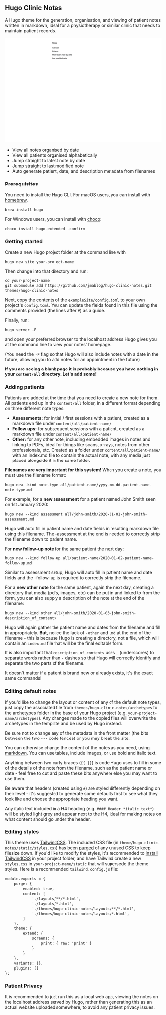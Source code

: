 ## Hugo Clinic Notes

A Hugo theme for the generation, organisation, and viewing of patient notes written in markdown, ideal for a physiotherapy or similar clinic that needs to maintain patient records.

![](images/screenshot.png)

- View all notes organised by date
- View all patients organised alphabetically
- Jump straight to latest note by date
- Jump straight to last modified note
- Auto generate patient, date, and description metadata from filenames

### Prerequisites

You need to install the Hugo CLI. For macOS users, you can install with [homebrew](https://brew.sh/).
```
brew install hugo
```

For Windows users, you can install with [choco](https://chocolatey.org/):
```
choco install hugo-extended -confirm
```

### Getting started

Create a new Hugo project folder at the command line with 

```
hugo new site your-project-name
```

Then change into that directory and run:

```
cd your-project-name
git submodule add https://github.com/jmablog/hugo-clinic-notes.git themes/hugo-clinic-notes
```

Next, copy the contents of the [`exampleSite/config.toml`](https://github.com/jmablog/hugo-clinic-notes/blob/master/exampleSite/config.toml) to your own project's `config.toml`. You can update the fields found in this file using the comments provided (the lines after `#`) as a guide.

Finally, run:

```
hugo server -F 
```

and open your preferred browser to the localhost address Hugo gives you at the command line to view your notes' homepage.

(You need the `-F` flag so that Hugo will also include notes with a date in the future, allowing you to add notes for an appointment in the future)

**If you are seeing a blank page it is probably because you have nothing in your `content/all` directory. Let's add some!**

### Adding patients

Patients are added at the time that you need to create a new note for them. All patients end up in the `content/all` folder, in a different format depending on three different note types:

- **Assessments:** for initial / first sessions with a patient, created as a markdown file under `content/all/patient-name/`
- **Follow ups:** for subsequent sessions with a patient, created as a markdown file under `content/all/patient-name/`
- **Other:** for any other note, including embedded images in notes and linking to PDFs, ideal for things like scans, x-rays, notes from other professionals, etc. Created as a folder under `content/all/patient-name/` with an index.md file to contain the actual note, with any media just placed alongside it in the same folder.

**Filenames are very important for this system!** When you create a note, you must use the filename format:

```
hugo new -kind note-type all/patient-name/yyyy-mm-dd-patient-name-note-type.md
```

For example, for a **new assessment** for a patient named John Smith seen on 1st January 2020:

```
hugo new --kind assessment all/john-smith/2020-01-01-john-smith-assessment.md
```

Hugo will auto fill in patient name and date fields in resulting markdown file using this filename. The -assessment at the end is needed to correctly strip the filename down to patient name.

For **new follow-up note** for the same patient the next day:

```
hugo new --kind follow-up all/patient-name/2020-01-02-patient-name-follow-up.md
```

Similar to assessment setup, Hugo will auto fill in patient name and date fields and the -follow-up is required to correctly strip the filename.

For a **new other note** for the same patient, again the next day, creating a directory that media (pdfs, images, etc) can be put in and linked to from the form, you can also supply a description of the note at the end of the filename:

```
hugo new --kind other all/john-smith/2020-01-03-john-smith-description_of_contents
```

Hugo will again gather the patient name and dates from the filename and fill in appropriately. **But**, notice the lack of `-other` and `.md` at the end of the filename - this is because Hugo is creating a directory, not a file, which will contain an `index.md` file that will be the final editable form.

It is also important that `description_of_contents` uses `_` (underscores) to separate words rather than `-` dashes so that Hugo will correctly identify and separate the two parts of the filename.

It doesn't matter if a patient is brand new or already exists, it's the exact same commands!

### Editing default notes

If you'd like to change the layout or content of any of the default note types, just copy the associated file from `themes/hugo-clinic-notes/archetypes` to the archetypes folder in the base of your Hugo project (e.g. `your-project-name/archetypes`). Any changes made to the copied files will overwrite the archetypes in the template and be used by Hugo instead.

Be sure not to change any of the metadata in the front matter (the bits between the two `---` code fences) or you may break the site.

You can otherwise change the content of the notes as you need, using [markdown](https://www.markdownguide.org/). You can use tables, include images, or use bold and italic text.

Anything between two curly braces (`{{ }}`) is code Hugo uses to fill in some of the details of the note from the filename, such as the patient name or date - feel free to cut and paste these bits anywhere else you may want to use them.

Be aware that headers (created using `#`) are styled differently depending on their level - it's suggested to generate some defaults first to see what they look like and choose the appropriate heading you want. 

Any italic text included in a H4 heading (e.g. `#### Header *italic text*`) will be styled light grey and appear next to the H4, ideal for making notes on what content should go under the header.

### Editing styles

This theme uses [TailwindCSS](https://tailwindcss.com/). The included CSS file (in `theme/hugo-clinic-notes/static/styles.css`) has been [purged](https://tailwindcss.com/docs/controlling-file-size) of any unused CSS to keep filesize down. If you'd like to modify the styles, it's recommended to [install TailwindCSS](https://tailwindcss.com/docs/installation/#app) in your project folder, and have Tailwind create a new `styles.css` in `your-project-name/static` that will supersede the theme styles. Here is a recommended `tailwind.config.js` file:

```
module.exports = {
	purge: {
		enabled: true,
		content: [
            './layouts/**/*.html',
            './layouts/*.html',
            './themes/hugo-clinic-notes/layouts/**/*.html',
            './themes/hugo-clinic-notes/layouts/*.html',
        ]
	},
	theme: {
		extend: {
			screens: {
				print: { raw: 'print' }
			}
		}
	},
	variants: {},
	plugins: []
};
```

### Patient Privacy

It is recommended to just run this as a local web app, viewing the notes on the localhost address served by Hugo, rather than generating this as an actual website uploaded somewhere, to avoid any patient privacy issues.